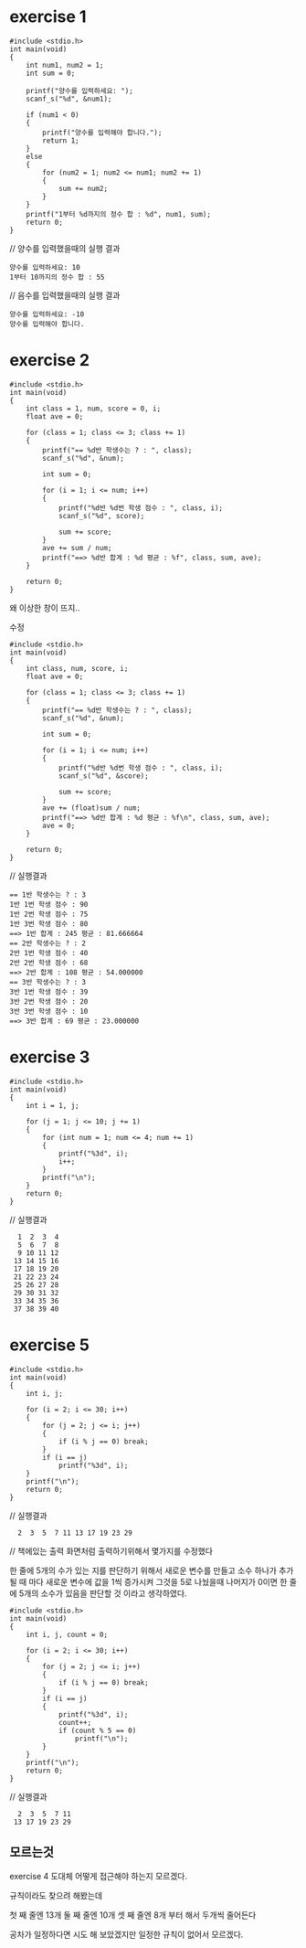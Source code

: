 # exercise 1

```
#include <stdio.h>
int main(void)
{
	int num1, num2 = 1;
	int sum = 0;

	printf("양수를 입력하세요: ");
	scanf_s("%d", &num1);

	if (num1 < 0)
	{
		printf("양수를 입력해야 합니다.");
		return 1;
	}
	else
	{
		for (num2 = 1; num2 <= num1; num2 += 1)
		{
			sum += num2;
		}
	}
	printf("1부터 %d까지의 정수 합 : %d", num1, sum);
	return 0;
}
```

// 양수를 입력했을때의 실행 결과
```
양수를 입력하세요: 10
1부터 10까지의 정수 합 : 55
```

// 음수를 입력했을때의 실행 결과
```
양수를 입력하세요: -10
양수를 입력해야 합니다.
```

# exercise 2

```
#include <stdio.h>
int main(void)
{
	int class = 1, num, score = 0, i;
	float ave = 0;

	for (class = 1; class <= 3; class += 1)
	{
		printf("== %d반 학생수는 ? : ", class);
		scanf_s("%d", &num);

		int sum = 0;

		for (i = 1; i <= num; i++)
		{
			printf("%d반 %d번 학생 점수 : ", class, i);
			scanf_s("%d", score);

			sum += score;
		}
		ave += sum / num;
		printf("==> %d반 합계 : %d 평균 : %f", class, sum, ave);
	}

	return 0;
}
```

왜 이상한 창이 뜨지..

수정
```
#include <stdio.h>
int main(void)
{
	int class, num, score, i;
	float ave = 0;

	for (class = 1; class <= 3; class += 1)
	{
		printf("== %d반 학생수는 ? : ", class);
		scanf_s("%d", &num);

		int sum = 0;

		for (i = 1; i <= num; i++)
		{
			printf("%d반 %d번 학생 점수 : ", class, i);
			scanf_s("%d", &score);

			sum += score;
		}
		ave += (float)sum / num;
		printf("==> %d반 합계 : %d 평균 : %f\n", class, sum, ave);
		ave = 0;
	}

	return 0;
}
```

// 실행결과

```
== 1반 학생수는 ? : 3
1반 1번 학생 점수 : 90
1반 2번 학생 점수 : 75
1반 3번 학생 점수 : 80
==> 1반 합계 : 245 평균 : 81.666664
== 2반 학생수는 ? : 2
2반 1번 학생 점수 : 40
2반 2번 학생 점수 : 68
==> 2반 합계 : 108 평균 : 54.000000
== 3반 학생수는 ? : 3
3반 1번 학생 점수 : 39
3반 2번 학생 점수 : 20
3반 3번 학생 점수 : 10
==> 3반 합계 : 69 평균 : 23.000000
```

# exercise 3

```
#include <stdio.h>
int main(void)
{
	int i = 1, j;

	for (j = 1; j <= 10; j += 1)
	{
		for (int num = 1; num <= 4; num += 1)
		{
			printf("%3d", i);
			i++;
		}
		printf("\n");
	}
	return 0;
}
```

// 실행결과 

```
  1  2  3  4
  5  6  7  8
  9 10 11 12
 13 14 15 16
 17 18 19 20
 21 22 23 24
 25 26 27 28
 29 30 31 32
 33 34 35 36
 37 38 39 40
```

# exercise 5
```
#include <stdio.h>
int main(void)
{
	int i, j;

	for (i = 2; i <= 30; i++)
	{
		for (j = 2; j <= i; j++)
		{
			if (i % j == 0) break;
		}
		if (i == j)
			printf("%3d", i);
	}
	printf("\n");
	return 0;
}
```
// 실행결과
```
  2  3  5  7 11 13 17 19 23 29
```

// 책에있는 출력 화면처럼 출력하기위해서 몇가지를 수정했다

한 줄에 5개의 수가 있는 지를 판단하기 위해서 새로운 변수를 만들고 소수 하나가 추가될 때 마다 새로운 변수에 값을 1씩 증가시켜 그것을 5로 나눴을때
나머지가 0이면 한 줄에 5개의 소수가 있음을 판단할 것 이라고 생각하였다.

```
#include <stdio.h>
int main(void)
{
	int i, j, count = 0;

	for (i = 2; i <= 30; i++)
	{
		for (j = 2; j <= i; j++)
		{
			if (i % j == 0) break;
		}
		if (i == j) 
		{
			printf("%3d", i);
			count++;
			if (count % 5 == 0)
				printf("\n");
		}
	}
	printf("\n");
	return 0;
}
```

// 실행결과

```
  2  3  5  7 11
 13 17 19 23 29
```

## 모르는것
exercise 4 도대체 어떻게 접근해야 하는지 모르겠다.

규칙이라도 찾으려 해봤는데

첫 째 줄엔 13개
둘 째 줄엔 10개
셋 째 줄엔 8개 부터 해서 두개씩 줄어든다

공차가 일정하다면 시도 해 보았겠지만 일정한 규칙이 없어서 모르겠다.
